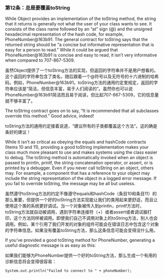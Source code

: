 ### 第12条：总是要覆盖toString

While Object provides an implementation of the toString method, the string that it returns is generally not what the user of your class wants to see. It consists of the class name followed by an “at” sign \(@\) and the unsigned hexadecimal representation of the hash code, for example, PhoneNumber@163b91. The general contract for toString says that the returned string should be “a concise but informative representation that is easy for a person to read.” While it could be argued that PhoneNumber@163b91 is concise and easy to read, it isn’t very informative when compared to 707-867-5309.

虽然Object提供了一个toString方法的实现，但返回的字符串并不是用户想看的。这个返回的字符串包含了类名，随后跟着一个@符号以及无符号的十六进制的哈希码，例如，PhoneNumber@163b91。toString方法的通用约定里规定，返回的字符串应该是“简洁，但信息丰富，易于人们阅读的”。虽然你也可以说PhoneNumber@163b91简洁而且易于阅读，但比起707-867-5309，它的信息量就不够丰富了。

The toString contract goes on to say, “It is recommended that all subclasses override this method.” Good advice, indeed!

toString方法的通用约定接着说道，“建议所有的子类都覆盖这个方法”。这的确是条好的建议！

While it isn’t as critical as obeying the equals and hashCode contracts \(Items 10 and 11\), providing a good toString implementation makes your class much more pleasant to use and makes systems using the class easier to debug. The toString method is automatically invoked when an object is passed to println, printf, the string concatenation operator, or assert, or is printed by a debugger. Even if you never call toString on an object, others may. For example, a component that has a reference to your object may include the string representation of the object in a logged error message. If you fail to override toString, the message may be all but useless.

虽然遵守toString方法的约定不像遵守equals和hashCode（条目10和条目11）的那么重要，但提供一个好的toString方法实现能让我们的类用起来更舒适，而且让使用这个类的系统更好调试。当一个对象被传入到println，printf方法时，toString方法就自动被调用，遇到字符串连接符（+）或者assert或者调试器打印，这个方法同样被调用。即使我们自己不调用对象上的toString方法，别人也会调用。例如，某个引用了我们开发的对象的组件可能会在错误日志中包含这个对象的字符串信息。如果没有覆盖toString方法，那么这条信息可能会变得没什么用。

If you’ve provided a good toString method for PhoneNumber, generating a useful diagnostic message is as easy as this:

如果我们能够为PhoneNumber提供一个好的toString方法，那么生成一个有用的诊断信息将会变得很容易：

```
System.out.println("Failed to connect to " + phoneNumber);
```




